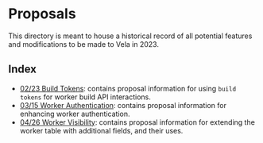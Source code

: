 # Proposals

This directory is meant to house a historical record of all potential features and modifications to be made to Vela in 2023.

## Index

* [02/23 Build Tokens](02-23_build-tokens.md): contains proposal information for using `build tokens` for worker build API interactions.
* [03/15 Worker Authentication](03-15_worker-auth.md): contains proposal information for enhancing worker authentication.
* [04/26 Worker Visibility](04-26_worker_visibility.md): contains proposal information for extending the worker table with additional fields, and their uses.
